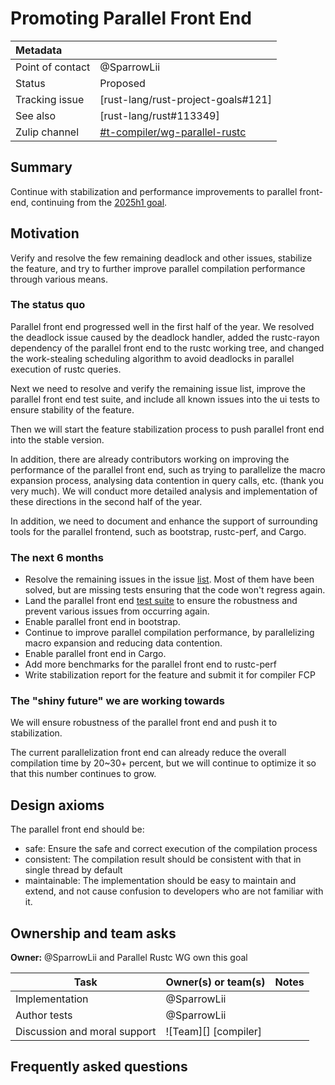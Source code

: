 # Promoting Parallel Front End

| Metadata         |                                                   |
| :--------------- | ------------------------------------------------- |
| Point of contact | @SparrowLii                                       |
| Status           | Proposed                                          |
| Tracking issue   | [rust-lang/rust-project-goals#121]                |
| See also         | [rust-lang/rust#113349]                           |
| Zulip channel    | [#t-compiler/wg-parallel-rustc][channel]          |

[channel]: https://rust-lang.zulipchat.com/#narrow/channel/187679-t-compiler.2Fwg-parallel-rustc/
## Summary

Continue with stabilization and performance improvements to parallel front-end, continuing from the [2025h1 goal](https://rust-lang.github.io/rust-project-goals/2025h1/parallel-front-end.html).

## Motivation

Verify and resolve the few remaining deadlock and other issues, stabilize the feature, and try to further improve parallel compilation performance through various means.

### The status quo

Parallel front end progressed well in the first half of the year. We resolved the deadlock issue caused by the deadlock handler, added the rustc-rayon dependency of the parallel front end to the rustc working tree, and changed the work-stealing scheduling algorithm to avoid deadlocks in parallel execution of rustc queries.

Next we need to resolve and verify the remaining issue list, improve the parallel front end test suite, and include all known issues into the ui tests to ensure stability of the feature.

Then we will start the feature stabilization process to push parallel front end into the stable version.

In addition, there are already contributors working on improving the performance of the parallel front end, such as trying to parallelize the macro expansion process, analysing data contention in query calls, etc. (thank you very much). We will conduct more detailed analysis and implementation of these directions in the second half of the year.

In addition, we need to document and enhance the support of surrounding tools for the parallel frontend, such as bootstrap, rustc-perf, and Cargo.

### The next 6 months

- Resolve the remaining issues in the issue [list](https://github.com/rust-lang/rust/issues?q=state%3Aopen%20label%3AA-parallel-compiler). Most of them have been solved, but are missing tests ensuring that the code won't regress again.
- Land the parallel front end [test suite](https://github.com/rust-lang/rust/pull/132051) to ensure the robustness and prevent various issues from occurring again.
- Enable parallel front end in bootstrap.
- Continue to improve parallel compilation performance, by parallelizing macro expansion and reducing data contention.
- Enable parallel front end in Cargo.
- Add more benchmarks for the parallel front end to rustc-perf
- Write stabilization report for the feature and submit it for compiler FCP

### The "shiny future" we are working towards

We will ensure robustness of the parallel front end and push it to stabilization.

The current parallelization front end can already reduce the overall compilation time by 20~30+ percent, but we will continue to optimize it so that this number continues to grow.

## Design axioms

The parallel front end should be:
- safe: Ensure the safe and correct execution of the compilation process
- consistent: The compilation result should be consistent with that in single thread by default
- maintainable: The implementation should be easy to maintain and extend, and not cause confusion to developers who are not familiar with it.

[da]: ../about/design_axioms.md

## Ownership and team asks

**Owner:** @SparrowLii and Parallel Rustc WG own this goal

| Task                         | Owner(s) or team(s)  | Notes |
| ---------------------------- | -------------------- | ----- |
| Implementation               | @SparrowLii          |       |
| Author tests                 | @SparrowLii          |       |
| Discussion and moral support | ![Team][] [compiler] |       |

## Frequently asked questions
[ICE]: https://github.com/rust-lang/rust/issues?q=is%3Aopen+label%3AWG-compiler-parallel+ice
[deadlock]: https://github.com/rust-lang/rust/issues?q=is%3Aopen+label%3AWG-compiler-parallel+deadlock
[test]: https://github.com/rust-lang/rust/issues/118698
[issues]: https://github.com/rust-lang/rust/labels/WG-compiler-parallel
